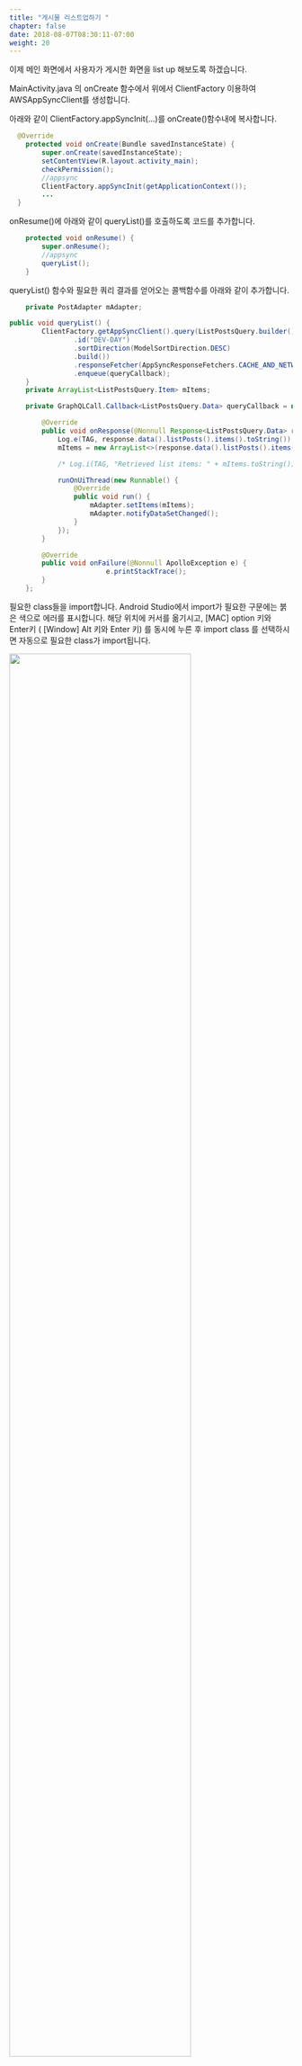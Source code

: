 ```yaml
---
title: "게시물 리스트업하기 "
chapter: false
date: 2018-08-07T08:30:11-07:00
weight: 20
---
```


이제 메인 화면에서 사용자가 게시한 화면을 list up 해보도록 하겠습니다. 

MainActivity.java 의 onCreate 함수에서 위에서 ClientFactory 이용하여 AWSAppSyncClient를 생성합니다. 

아래와 같이 ClientFactory.appSyncInit(...)를 onCreate()함수내에 복사합니다. 

```java
  @Override
    protected void onCreate(Bundle savedInstanceState) {
        super.onCreate(savedInstanceState);
        setContentView(R.layout.activity_main);
        checkPermission();
        //appsync
        ClientFactory.appSyncInit(getApplicationContext());
        ...
  }
```



onResume()에 아래와 같이 queryList()를 호출하도록 코드를 추가합니다.  

```java
    protected void onResume() {
        super.onResume();
        //appsync
        queryList();
    }
```

queryList() 함수와 필요한 쿼리 결과를 얻어오는 콜백함수를 아래와 같이 추가합니다.


```java
    private PostAdapter mAdapter;

public void queryList() {
        ClientFactory.getAppSyncClient().query(ListPostsQuery.builder()
                .id("DEV-DAY")
                .sortDirection(ModelSortDirection.DESC)
                .build())
                .responseFetcher(AppSyncResponseFetchers.CACHE_AND_NETWORK)
                .enqueue(queryCallback);
    }
    private ArrayList<ListPostsQuery.Item> mItems;

    private GraphQLCall.Callback<ListPostsQuery.Data> queryCallback = new GraphQLCall.Callback<ListPostsQuery.Data>() {

        @Override
        public void onResponse(@Nonnull Response<ListPostsQuery.Data> response) {
            Log.e(TAG, response.data().listPosts().items().toString());
            mItems = new ArrayList<>(response.data().listPosts().items());

            /* Log.i(TAG, "Retrieved list items: " + mItems.toString()); */

            runOnUiThread(new Runnable() {
                @Override
                public void run() {
                    mAdapter.setItems(mItems);
                    mAdapter.notifyDataSetChanged();
                }
            });
        }

        @Override
        public void onFailure(@Nonnull ApolloException e) {
						e.printStackTrace();
        }
    };
```
필요한 class들을 import합니다. Android Studio에서 import가 필요한 구문에는 붉은 색으로 에러를 표시합니다. 해당 위치에 커서를 옮기시고, [MAC] option 키와 Enter키 ( [Window] Alt 키와 Enter 키) 를 동시에 누른 후 import class 를 선택하시면 자동으로 필요한 class가 import됩니다. 

<img src="/images/optionenter.png" width="80%" hight="80%">
<img src="/images/importclass.png" width="80%" hight="80%">


List는 RecyclerView를 통해 listup됩니다. RecyclerView에서 사용할 PostAdapter class를 생성합니다.  

PostAdapter.java 

```java
package com.example.socialandroidapp;


import android.content.Context;
import android.util.Log;
import android.view.LayoutInflater;
import android.view.View;
import android.view.ViewGroup;
import android.widget.Button;
import android.widget.ImageView;
import android.widget.TextView;

import com.amazonaws.ClientConfiguration;
import com.amazonaws.Protocol;
import com.amazonaws.amplify.generated.graphql.ListPostsQuery;
import com.amazonaws.services.s3.AmazonS3Client;
import com.squareup.picasso.Picasso;

import java.net.URL;
import java.util.ArrayList;
import java.util.Date;
import java.util.List;

import androidx.annotation.NonNull;
import androidx.recyclerview.widget.RecyclerView;


public class PostAdapter extends RecyclerView.Adapter<PostAdapter.Holder> {

    private static String TAG = "dev-day-item";
    private LayoutInflater mInflater;
    private List<ListPostsQuery.Item> mData = new ArrayList<>();
    private Context ctx;

    PostAdapter(Context context) {
        ctx = context;
        this.mInflater = LayoutInflater.from(context);
    }

    @NonNull
    @Override
    public PostAdapter.Holder onCreateViewHolder(@NonNull ViewGroup viewGroup, int i) {
        View view = mInflater.inflate(R.layout.post_item, viewGroup, false);
        Holder holder = new Holder(view);
        return holder;
    }


    @Override
    public void onBindViewHolder(@NonNull final PostAdapter.Holder holder, int i) {
        holder.bindData(mData.get(i));

        ListPostsQuery.Photo so = mData.get(i).photo();

        String bucketName = so.fragments().s3Object().bucket();
        String pName = so.fragments().s3Object().key();

        ClientConfiguration clientConfig = new ClientConfiguration();
        clientConfig.setProtocol(Protocol.HTTP);

        AmazonS3Client s3 = new AmazonS3Client(ClientFactory.getAWSCredentials(), clientConfig);

        long d = System.currentTimeMillis() + (2 * 24 * 60 * 60 * 1000);

        URL url = s3.generatePresignedUrl(bucketName, pName, new Date(d));

        final String tmpStr = url.toString();
        Log.e(TAG, "URL = " + tmpStr);

        //new DownloadImageFromInternet(ctx, holder.iv).execute(tmpStr);
        Picasso.get().load(tmpStr).into(holder.iv);
    }

    @Override
    public int getItemCount() {
        return mData.size();
    }

    public void setItems(List<ListPostsQuery.Item> items) {
        mData = items;
    }



    public class Holder extends RecyclerView.ViewHolder {
        private TextView writerTxt, contentsTxt, titleTxt;

        private ImageView iv;
        private Button translateBtn;

        public Holder(View view) {
            super(view);

            iv = view.findViewById(R.id.contentImg);
            writerTxt = view.findViewById(R.id.writer);
            contentsTxt = view.findViewById(R.id.contents);
            titleTxt = view.findViewById(R.id.title);
            translateBtn = view.findViewById(R.id.translateBtn);
        }

        void bindData(final ListPostsQuery.Item item) {

            writerTxt.setText(item.author());
            contentsTxt.setText(item.content());
            titleTxt.setText(item.title());


        }
    }
}

```

RecyclerView에서 사용할 PostAdapter를 생성하여 연동합니다. 

MainActivity.java의 onCreate()함수 아랫부분에 아래와 같이 작성해주세요

```java
protected void onCreate(Bundle savedInstanceState) {
  ...
    mAdapter = new PostAdapter(getApplicationContext());

    recyclerView = findViewById(R.id.itemlist);
    recyclerView.setLayoutManager(new LinearLayoutManager(this));
    recyclerView.setHasFixedSize(true);
    recyclerView.setAdapter(mAdapter);
}
```

이제 앱을  실행하면 게시물작성하기에서 만들었던 첫번째 게시물을 확인하실 수 있습니다. 

<img src="/images/main-list.png" width="30%" hight="30%">
